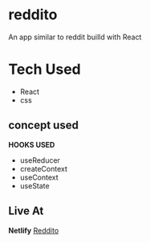 # reddito
An app similar to reddit builld with  React  
# Tech Used
  - React
  - css 
## concept used
 <strong>HOOKS USED </strong>
  - useReducer
  - createContext
  - useContext
  - useState

## Live At 
   <strong>Netlify</strong>
   [Reddito](https://csb-mhzbof.netlify.app/)
